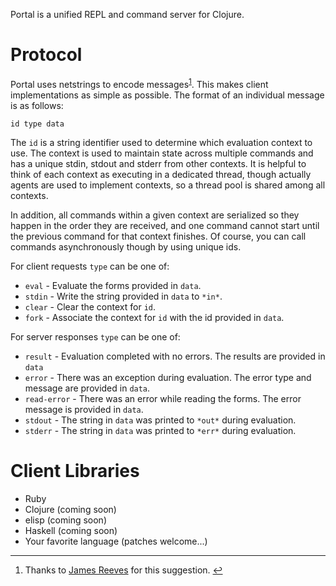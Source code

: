 Portal is a unified REPL and command server for Clojure.

# Protocol

Portal uses netstrings to encode messages<sup><a name="ref1" href="#fn1">1</a></sup>. This makes
client implementations as simple as possible. The format of an individual message is as follows:

    id type data

The `id` is a string identifier used to determine which evaluation context to use. The context is
used to maintain state across multiple commands and has a unique stdin, stdout and stderr from other
contexts. It is helpful to think of each context as executing in a dedicated thread, though actually
agents are used to implement contexts, so a thread pool is shared among all contexts.

In addition, all commands within a given context are serialized so they happen in the order they are
received, and one command cannot start until the previous command for that context finishes. Of
course, you can call commands asynchronously though by using unique ids.

For client requests `type` can be one of:

* `eval` - Evaluate the forms provided in `data`.
* `stdin` - Write the string provided in `data` to `*in*`.
* `clear` - Clear the context for `id`.
* `fork` - Associate the context for `id` with the id provided in `data`.

For server responses `type` can be one of:

* `result` - Evaluation completed with no errors. The results are provided in `data`
* `error` - There was an exception during evaluation. The error type and message are provided in `data`.
* `read-error` - There was an error while reading the forms. The error message is provided in `data`.
* `stdout` - The string in `data` was printed to `*out*` during evaluation.
* `stderr` - The string in `data` was printed to `*err*` during evaluation.

# Client Libraries

* Ruby
* Clojure (coming soon)
* elisp (coming soon)
* Haskell (coming soon)
* Your favorite language (patches welcome...)

<hr>

1. Thanks to [James Reeves](https://github.com/weavejester) for this suggestion. <a name="fn1" href="#ref1">&#8617;</a>
